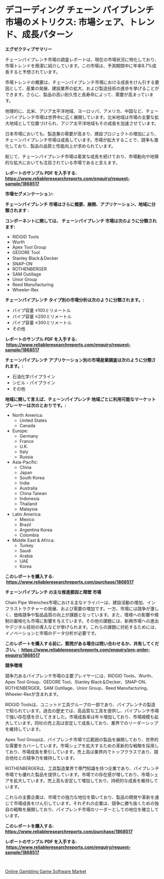 <p><h1>デコーディング チェーン パイプレンチ 市場のメトリクス: 市場シェア、トレンド、成長パターン</h1></p><p><strong>エグゼクティブサマリー</strong></p>
<p><p>チェーンパイプレンチ市場の調査レポートは、現在の市場状況に特化しており、市場トレンドを簡潔に紹介しています。この市場は、予測期間中に年率8.7%成長すると予想されています。</p><p>市場トレンドの概要は、チェーンパイプレンチ市場における成長をけん引する要因として、産業の発展、建設業界の拡大、および製造技術の進歩を挙げることができます。さらに、製品の高い耐久性と長寿命によって、需要が高まっています。</p><p>地理的に、北米、アジア太平洋地域、ヨーロッパ、アメリカ、中国など、チェーンパイプレンチ市場は世界中に広く展開しています。北米地域は市場の主要な拡大地域として位置づけられ、アジア太平洋地域もその成長を加速させています。</p><p>日本市場においても、製造業の需要が高まり、建設プロジェクトの増加により、チェーンパイプレンチ市場は成長しています。市場が拡大することで、競争も激化しており、製品の品質と性能向上が求められています。</p><p>総じて、チェーンパイプレンチ市場は着実な成長を続けており、市場動向や地理的な拡大においても注目されている市場であると言えます。</p></p>
<p><strong>レポートのサンプル PDF を入手する: <a href="https://www.reliableresearchreports.com/enquiry/request-sample/1868517">https://www.reliableresearchreports.com/enquiry/request-sample/1868517</a></strong></p>
<p><strong>市場セグメンテーション:</strong></p>
<p><strong> チェーンパイプレンチ 市場はさらに概要、展開、アプリケーション、地域に分類されます :</strong></p>
<p><strong>コンポーネントに関しては、 チェーンパイプレンチ 市場は次のように分類されます: &nbsp;</strong></p>
<p><ul><li>RIDGID Tools</li><li>Wurth</li><li>Apex Tool Group</li><li>GEDORE Tool</li><li>Stanley Black＆Decker</li><li>SNAP-ON</li><li>ROTHENBERGER</li><li>SAM Outillage</li><li>Unior Group</li><li>Reed Manufacturing</li><li>Wheeler-Rex</li></ul></p>
<p><strong> チェーンパイプレンチ タイプ別の市場分析は次のように分類されます。:</strong></p>
<p><ul><li>パイプ容量 ≤100ミリメートル</li><li>パイプ容量 ≤200ミリメートル</li><li>パイプ容量 ≤300ミリメートル</li><li>その他</li></ul></p>
<p><strong>レポートのサンプル PDF を入手する: &nbsp;<a href="https://www.reliableresearchreports.com/enquiry/request-sample/1868517">https://www.reliableresearchreports.com/enquiry/request-sample/1868517</a></strong></p>
<p><strong> チェーンパイプレンチ アプリケーション別の市場産業調査は次のように分類されます。:</strong></p>
<p><ul><li>石油化学パイプライン</li><li>シビル・パイプライン</li><li>その他</li></ul></p>
<p><strong>地域に関して言えば、チェーンパイプレンチ 地域ごとに利用可能なマーケットプレーヤーは次のとおりです。:</strong></p>
<p><ul>
    <li>
        North America:
        <ul>
            <li>United States</li>
            <li>Canada</li>
        </ul>
    </li>
    <li>
        Europe:
        <ul>
            <li>Germany</li>
            <li>France</li>
            <li>U.K.</li>
            <li>Italy</li>
            <li>Russia</li>
        </ul>
    </li>
    <li>
        Asia-Pacific:
        <ul>
            <li>China</li>
            <li>Japan</li>
            <li>South Korea</li>
            <li>India</li>
            <li>Australia</li>
            <li>China Taiwan</li>
            <li>Indonesia</li>
            <li>Thailand</li>
            <li>Malaysia</li>
        </ul>
    </li>
    <li>
        Latin America:
        <ul>
            <li>Mexico</li>
            <li>Brazil</li>
            <li>Argentina Korea</li>
            <li>Colombia</li>
        </ul>
    </li>
    <li>
        Middle East & Africa:
        <ul>
            <li>Turkey</li>
            <li>Saudi</li>
            <li>Arabia</li>
            <li>UAE</li>
            <li>Korea</li>
        </ul>
    </li>
    </ul></p>
<p><strong>このレポートを購入する: &nbsp;<a href="https://www.reliableresearchreports.com/purchase/1868517">https://www.reliableresearchreports.com/purchase/1868517</a></strong></p>
<p><strong>チェーンパイプレンチ の主な推進要因と障壁 市場</strong></p>
<p><p>Chain Pipe Wrenches市場における主なドライバーは、建設活動の増加、インフラストラクチャーの発展、および需要の増加です。一方、市場には競争が激しく、価格競争や製品品質の向上が課題となっています。また、環境への影響や規制の厳格化も市場に影響を与えています。その他の課題には、新興市場への進出やデジタル技術の導入などが挙げられます。これらの課題に対処するためには、イノベーションと市場のデータ分析が必要です。</p></p>
<p><strong>このレポートを購入する前に、質問がある場合は問い合わせるか、共有してください。:&nbsp; <a href="https://www.reliableresearchreports.com/enquiry/pre-order-enquiry/1868517">https://www.reliableresearchreports.com/enquiry/pre-order-enquiry/1868517</a></strong></p>
<p><strong>競争環境</strong></p>
<p><p>競争力あるパイプレンチ市場の主要プレイヤーには、RIDGID Tools、Wurth、Apex Tool Group、GEDORE Tool、Stanley Black＆Decker、SNAP-ON、ROTHENBERGER、SAM Outillage、Unior Group、Reed Manufacturing、Wheeler-Rexが含まれます。</p><p>RIDGID Toolsは、ユニットド工具グループの一部であり、パイプレンチの製造で知られています。過去の歴史では、高品質な工具を提供し、パイプレンチ市場で強い存在感を示してきました。市場成長率は年々増加しており、市場規模も拡大しています。同社の売上高は安定して成長しており、業界でのリーダーシップを維持しています。</p><p>Apex Tool Groupは、パイプレンチ市場で広範囲の製品を展開しており、世界的な需要をカバーしています。市場シェアを拡大するための革新的な戦略を採用しており、市場成長を牽引しています。売上高は業界内でトップクラスであり、競合他社との競争力を維持しています。</p><p>ROTHENBERGERは、工具製造業界で専門知識を持つ企業であり、パイプレンチ市場でも優れた製品を提供しています。市場での存在感が増しており、市場シェアを拡大しています。売上高も安定して増加しており、持続的な成長を維持しています。</p><p>これらの主要企業は、市場での強力な地位を築いており、製品の開発や革新を通じて市場成長をけん引しています。それぞれの企業は、競争に勝ち抜くための独自の戦略を展開しており、パイプレンチ市場のリーダーとしての地位を確立しています。</p></p>
<p><strong>このレポートを購入する: &nbsp; <a href="https://www.reliableresearchreports.com/purchase/1868517">https://www.reliableresearchreports.com/purchase/1868517</a></strong></p>
<p><strong>レポートのサンプル PDF を入手する: &nbsp;<a href="https://www.reliableresearchreports.com/enquiry/request-sample/1868517">https://www.reliableresearchreports.com/enquiry/request-sample/1868517</a></strong><strong></strong></p>
<p>&nbsp;</p>
<p><p><a href="https://fuschia-pecorino-a6d.notion.site/Online-Gambling-Game-Software-Market-Size-Global-Industry-Overview-Market-Segmentation-and-Forecas-7f6dcb06b771499bb3a5390732ff3f0c">Online Gambling Game Software Market</a></p></p>